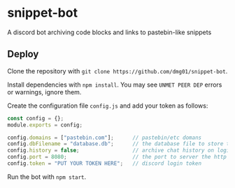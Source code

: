 # snippet-bot
A discord bot archiving code blocks and links to pastebin-like snippets

## Deploy

Clone the repository with `git clone https://github.com/dmg01/snippet-bot`.

Install dependencies with `npm install`. You may see `UNMET PEER DEP` errors or warnings, ignore them.

Create the configuration file `config.js` and add your token as follows:
```javascript
const config = {};
module.exports = config;

config.domains = ["pastebin.com"];      // pastebin/etc domans
config.dbFilename = "database.db";      // the database file to store the collection
config.history = false;                 // archive chat history on login
config.port = 8080;                     // the port to server the http frontend on
config.token = "PUT YOUR TOKEN HERE";   // discord login token
```

Run the bot with `npm start`.
